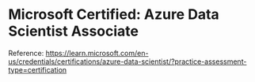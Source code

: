 # Microsoft Certified: Azure Data Scientist Associate

Reference: https://learn.microsoft.com/en-us/credentials/certifications/azure-data-scientist/?practice-assessment-type=certification
